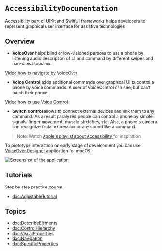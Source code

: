 # ``AccessibilityDocumentation``

Accessibility part of UIKit and SwiftUI frameworks helps developers to represent graphical user interface for assistive technologies

## Overview


- **VoiceOver** helps blind or low-visioned persons to use a phone by listening audio description of UI and command by different swipes and non-direct touches. 

[Video how to navigate by VoiceOver](https://www.youtube.com/watch?v=qDm7GiKra28)

- **Voice Control** adds additional commands over graphical UI to control a phone by voice commands. A user of VoiceControl can see, but can't touch their phone. 

[Video how to use Voice Control](https://www.youtube.com/watch?v=eg22JaZWAgs)

- **Switch Control** allows to connect external devices and link them to any command. As a result paralyzed people can control a phone by simple signals: finger movement, muscle stretches, etc. Also, a phone's camera can recognize facial expression or any sound like a command.

> Note: Watch [Apple's playlist about Accessibility ](https://www.youtube.com/playlist?list=PLIl2EzNYri0cLtSlZowttih25VnSvWITu) for inspiration

To prototype interaction on early stage of development you can use [VoiceOver Designer](https://rubanov.dev/voice-over-designer/) application for macOS.

![Screenshot of the application](VoiceOverDesigner.png)

## Tutorials

Step by step practice course.

- <doc:AdjustableTutorial>

## Topics

- <doc:DescribeElements>
- <doc:ControlHierarchy>
- <doc:VisualProperties>
- <doc:Navigation>
- <doc:SpecificProperties>

